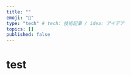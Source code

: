 ```yaml
---
title: ""
emoji: "📝"
type: "tech" # tech: 技術記事 / idea: アイデア
topics: []
published: false
---
```


# test


